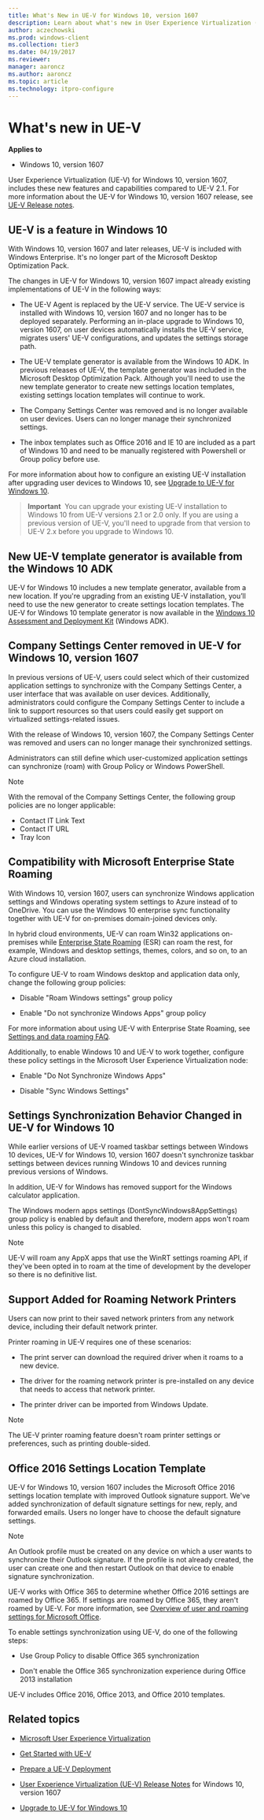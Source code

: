 ```yaml
---
title: What's New in UE-V for Windows 10, version 1607
description: Learn about what's new in User Experience Virtualization (UE-V) for Windows 10, including new features and capabilities.
author: aczechowski
ms.prod: windows-client
ms.collection: tier3
ms.date: 04/19/2017
ms.reviewer: 
manager: aaroncz
ms.author: aaroncz
ms.topic: article
ms.technology: itpro-configure
---
```


# What's new in UE-V

**Applies to**
-   Windows 10, version 1607

User Experience Virtualization (UE-V) for Windows 10, version 1607, includes these new features and capabilities compared to UE-V 2.1. For more information about the UE-V for Windows 10, version 1607 release, see [UE-V Release notes](uev-release-notes-1607.md).

## UE-V is a feature in Windows 10

With Windows 10, version 1607 and later releases, UE-V is included with Windows Enterprise. It's no longer part of the Microsoft Desktop Optimization Pack.

The changes in UE-V for Windows 10, version 1607 impact already existing implementations of UE-V in the following ways:

- The UE-V Agent is replaced by the UE-V service. The UE-V service is installed with Windows 10, version 1607 and no longer has to be deployed separately. Performing an in-place upgrade to Windows 10, version 1607, on user devices automatically installs the UE-V service, migrates users' UE-V configurations, and updates the settings storage path.

- The UE-V template generator is available from the Windows 10 ADK. In previous releases of UE-V, the template generator was included in the Microsoft Desktop Optimization Pack. Although you'll need to use the new template generator to create new settings location templates, existing settings location templates will continue to work. 

- The Company Settings Center was removed and is no longer available on user devices. Users can no longer manage their synchronized settings. 

- The inbox templates such as Office 2016 and IE 10 are included as a part of Windows 10 and need to be manually registered with Powershell or Group policy before use.

For more information about how to configure an existing UE-V installation after upgrading user devices to Windows 10, see [Upgrade to UE-V for Windows 10](uev-upgrade-uev-from-previous-releases.md).

> **Important**&nbsp;&nbsp;You can upgrade your existing UE-V installation to Windows 10 from UE-V versions 2.1 or 2.0 only. If you are using a previous version of UE-V, you'll need to upgrade from that version to UE-V 2.x before you upgrade to Windows 10.

## New UE-V template generator is available from the Windows 10 ADK

UE-V for Windows 10 includes a new template generator, available from a new location. If you're upgrading from an existing UE-V installation, you’ll need to use the new generator to create settings location templates. The UE-V for Windows 10 template generator is now available in the [Windows 10 Assessment and Deployment Kit](https://developer.microsoft.com/en-us/windows/hardware/windows-assessment-deployment-kit) (Windows ADK).

## Company Settings Center removed in UE-V for Windows 10, version 1607

In previous versions of UE-V, users could select which of their customized application settings to synchronize with the Company Settings Center, a user interface that was available on user devices. Additionally, administrators could configure the Company Settings Center to include a link to support resources so that users could easily get support on virtualized settings-related issues.

With the release of Windows 10, version 1607, the Company Settings Center was removed and users can no longer manage their synchronized settings. 

Administrators can still define which user-customized application settings can synchronize (roam) with Group Policy or Windows PowerShell.  

>[!Note]
>With the removal of the Company Settings Center, the following group policies are no longer applicable:

-   Contact IT Link Text
-   Contact IT URL
-   Tray Icon

## Compatibility with Microsoft Enterprise State Roaming

With Windows 10, version 1607, users can synchronize Windows application settings and Windows operating system settings to Azure instead of to OneDrive. You can use the Windows 10 enterprise sync functionality together with UE-V for on-premises domain-joined devices only.

In hybrid cloud environments, UE-V can roam Win32 applications on-premises while [Enterprise State Roaming](/azure/active-directory/devices/enterprise-state-roaming-overview) (ESR) can roam the rest, for example, Windows and desktop settings, themes, colors, and so on, to an Azure cloud installation.

To configure UE-V to roam Windows desktop and application data only, change the following group policies:

-   Disable "Roam Windows settings" group policy

-   Enable "Do not synchronize Windows Apps" group policy

For more information about using UE-V with Enterprise State Roaming, see [Settings and data roaming FAQ](/azure/active-directory/devices/enterprise-state-roaming-faqs#what-are-the-roaming-settings-options-for-existing-windows-desktop-applications-).

Additionally, to enable Windows 10 and UE-V to work together, configure these policy settings in the Microsoft User Experience Virtualization node:

-   Enable "Do Not Synchronize Windows Apps"

-   Disable "Sync Windows Settings"


## Settings Synchronization Behavior Changed in UE-V for Windows 10

While earlier versions of UE-V roamed taskbar settings between Windows 10 devices, UE-V for Windows 10, version 1607 doesn't synchronize taskbar settings between devices running Windows 10 and devices running previous versions of Windows.

In addition, UE-V for Windows has removed support for the Windows calculator application.

The Windows modern apps settings (DontSyncWindows8AppSettings) group policy is enabled by default and therefore, modern apps won't roam unless this policy is changed to disabled.

> [!NOTE]
> UE-V will roam any AppX apps that use the WinRT settings roaming API, if they've been opted in to roam at the time of development by the developer so there is no definitive list.

## Support Added for Roaming Network Printers

Users can now print to their saved network printers from any network device, including their default network printer.

Printer roaming in UE-V requires one of these scenarios:

-   The print server can download the required driver when it roams to a new device.

-   The driver for the roaming network printer is pre-installed on any device that needs to access that network printer.

-   The printer driver can be imported from Windows Update.

> [!Note]
> The UE-V printer roaming feature doesn't roam printer settings or preferences, such as printing double-sided.

## Office 2016 Settings Location Template

UE-V for Windows 10, version 1607 includes the Microsoft Office 2016 settings location template with improved Outlook signature support. We've added synchronization of default signature settings for new, reply, and forwarded emails. Users no longer have to choose the default signature settings.

> [!Note]
> An Outlook profile must be created on any device on which a user wants to synchronize their Outlook signature. If the profile is not already created, the user can create one and then restart Outlook on that device to enable signature synchronization.

UE-V works with Office 365 to determine whether Office 2016 settings are roamed by Office 365. If settings are roamed by Office 365, they aren't roamed by UE-V. For more information, see [Overview of user and roaming settings for Microsoft Office](/previous-versions/office/office-2013-resource-kit/jj733593(v=office.15)).

To enable settings synchronization using UE-V, do one of the following steps:

-   Use Group Policy to disable Office 365 synchronization

-   Don't enable the Office 365 synchronization experience during Office 2013 installation

UE-V includes Office 2016, Office 2013, and Office 2010 templates.

## Related topics

- [Microsoft User Experience Virtualization](uev-for-windows.md)

- [Get Started with UE-V](uev-getting-started.md)

- [Prepare a UE-V Deployment](uev-prepare-for-deployment.md)

- [User Experience Virtualization (UE-V) Release Notes](uev-release-notes-1607.md) for Windows 10, version 1607

- [Upgrade to UE-V for Windows 10](uev-upgrade-uev-from-previous-releases.md)
